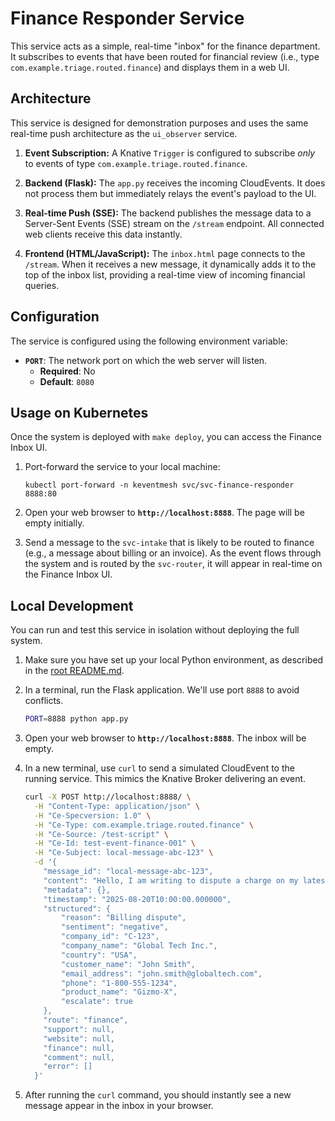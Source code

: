 # Finance Responder Service

This service acts as a simple, real-time "inbox" for the finance department. It subscribes to events that have been routed for financial review (i.e., type `com.example.triage.routed.finance`) and displays them in a web UI.

## Architecture

This service is designed for demonstration purposes and uses the same real-time push architecture as the `ui_observer` service.

1.  **Event Subscription:** A Knative `Trigger` is configured to subscribe *only* to events of type `com.example.triage.routed.finance`.

2.  **Backend (Flask):** The `app.py` receives the incoming CloudEvents. It does not process them but immediately relays the event's payload to the UI.

3.  **Real-time Push (SSE):** The backend publishes the message data to a Server-Sent Events (SSE) stream on the `/stream` endpoint. All connected web clients receive this data instantly.

4.  **Frontend (HTML/JavaScript):** The `inbox.html` page connects to the `/stream`. When it receives a new message, it dynamically adds it to the top of the inbox list, providing a real-time view of incoming financial queries.

## Configuration

The service is configured using the following environment variable:

-   **`PORT`**: The network port on which the web server will listen.
    -   **Required**: No
    -   **Default**: `8080`

## Usage on Kubernetes

Once the system is deployed with `make deploy`, you can access the Finance Inbox UI.

1.  Port-forward the service to your local machine:
    ```shell
    kubectl port-forward -n keventmesh svc/svc-finance-responder 8888:80
    ```

2.  Open your web browser to **`http://localhost:8888`**. The page will be empty initially.

3.  Send a message to the `svc-intake` that is likely to be routed to finance (e.g., a message about billing or an invoice). As the event flows through the system and is routed by the `svc-router`, it will appear in real-time on the Finance Inbox UI.

## Local Development

You can run and test this service in isolation without deploying the full system.

1.  Make sure you have set up your local Python environment, as described in the [root README.md](../README.md).

2.  In a terminal, run the Flask application. We'll use port `8888` to avoid conflicts.
    ```bash
    PORT=8888 python app.py
    ```

3.  Open your web browser to **`http://localhost:8888`**. The inbox will be empty.

4.  In a new terminal, use `curl` to send a simulated CloudEvent to the running service. This mimics the Knative Broker delivering an event.

    ```bash
    curl -X POST http://localhost:8888/ \
      -H "Content-Type: application/json" \
      -H "Ce-Specversion: 1.0" \
      -H "Ce-Type: com.example.triage.routed.finance" \
      -H "Ce-Source: /test-script" \
      -H "Ce-Id: test-event-finance-001" \
      -H "Ce-Subject: local-message-abc-123" \
      -d '{
        "message_id": "local-message-abc-123",
        "content": "Hello, I am writing to dispute a charge on my latest invoice #INV-2025-07. I believe I was overcharged for the premium subscription. Can you please look into this?",
        "metadata": {},
        "timestamp": "2025-08-20T10:00:00.000000",
        "structured": {
            "reason": "Billing dispute",
            "sentiment": "negative",
            "company_id": "C-123",
            "company_name": "Global Tech Inc.",
            "country": "USA",
            "customer_name": "John Smith",
            "email_address": "john.smith@globaltech.com",
            "phone": "1-800-555-1234",
            "product_name": "Gizmo-X",
            "escalate": true
        },
        "route": "finance",
        "support": null,
        "website": null,
        "finance": null,
        "comment": null,
        "error": []
      }'
    ```

5.  After running the `curl` command, you should instantly see a new message appear in the inbox in your browser.
